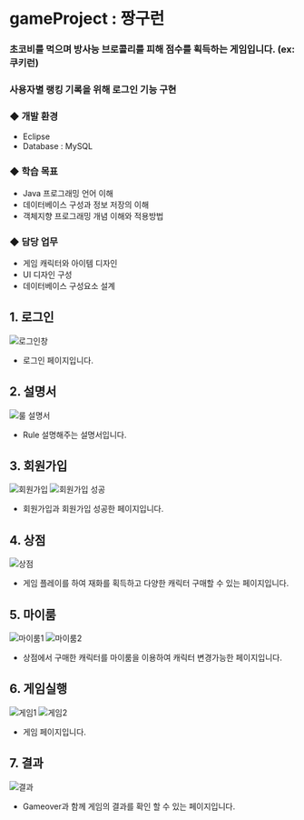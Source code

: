 # gameProject : 짱구런
### 초코비를 먹으며 방사능 브로콜리를 피해 점수를 획득하는 게임입니다. (ex: 쿠키런)
### 사용자별 랭킹 기록을 위해 로그인 기능 구현

### ◆ 개발 환경
* Eclipse
* Database : MySQL

### ◆ 학습 목표
* Java 프로그래밍 언어 이해
* 데이터베이스 구성과 정보 저장의 이해
* 객체지향 프로그래밍 개념 이해와 적용방법

### ◆ 담당 업무
* 게임 캐릭터와 아이템 디자인
* UI 디자인 구성
* 데이터베이스 구성요소 설계


## 1. 로그인
![로그인창](https://user-images.githubusercontent.com/119999669/230553403-4f3bc6dc-b830-445c-a8b1-b315744d919b.png)
* 로그인 페이지입니다.
## 2. 설명서
![룰 설명서](https://user-images.githubusercontent.com/119999669/230553405-99256538-7e15-42fa-8145-55418a983c69.png)
* Rule 설명해주는 설명서입니다.
## 3. 회원가입
![회원가입](https://user-images.githubusercontent.com/119999669/230553400-5edd5922-bbc5-41f9-ace8-5d477e023c09.png)
![회원가입 성공](https://user-images.githubusercontent.com/119999669/230553418-6e2b6620-fbd6-4406-b322-594c87f43396.png)
* 회원가입과 회원가입 성공한 페이지입니다.
## 4. 상점
![상점](https://user-images.githubusercontent.com/119999669/230553420-497c33ae-c7ed-487d-980f-83e5e9140612.png)
* 게임 플레이를 하여 재화를 획득하고 다양한 캐릭터 구매할 수 있는 페이지입니다.
## 5. 마이룸
![마이룸1](https://user-images.githubusercontent.com/119999669/230553423-d363cc35-1d6a-4542-920d-3c410774a2d3.png)
![마이룸2](https://user-images.githubusercontent.com/119999669/230553425-70cec105-163c-4392-831d-f33f22a0fa0f.png)
* 상점에서 구매한 캐릭터를 마이룸을 이용하여 캐릭터 변경가능한 페이지입니다.
## 6. 게임실행
![게임1](https://user-images.githubusercontent.com/119999669/230553428-1da92ea3-0e57-42c3-a0d4-9d42bd2e8193.png)
![게임2](https://user-images.githubusercontent.com/119999669/230553431-43253556-aaaf-47b0-84e1-d9ea2ade1f1f.png)
* 게임 페이지입니다.
## 7. 결과
![결과](https://user-images.githubusercontent.com/119999669/230553434-a3daf3c7-d0f8-45a2-be46-bf7cc87c2ac3.png)
* Gameover과 함께 게임의 결과를 확인 할 수 있는 페이지입니다.
